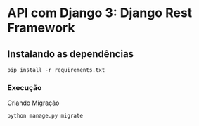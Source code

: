 # API com Django 3: Django Rest Framework

## Instalando as dependências

```
pip install -r requirements.txt    
```

### Execução
Criando Migração

```
python manage.py migrate 
```